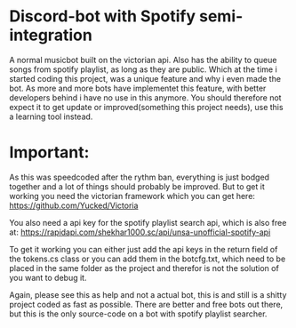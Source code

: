 # Discord-bot with Spotify semi-integration
A normal musicbot built on the victorian api. Also has the ability to queue songs from spotify playlist, as long as they are public. Which at the time i started coding this
project, was a unique feature and why i even made the bot. As more and more bots have implementet this feature, with better developers behind i have no use in this anymore.
You should therefore not expect it to get update or improved(something this project needs), use this a learning tool instead.





# Important:
As this was speedcoded after the rythm ban, everything is just bodged together and a lot of things should probably be improved. But to get it working you need the victorian
framework which you can get here: https://github.com/Yucked/Victoria

You also need a api key for the spotify playlist search api, which is also free at: https://rapidapi.com/shekhar1000.sc/api/unsa-unofficial-spotify-api

To get it working you can either just add the api keys in the return field of the tokens.cs class or you can add them in the botcfg.txt, which need to be placed in the same folder
as the project and therefor is not the solution of you want to debug it.


Again, please see this as help and not a actual bot, this is and still is a shitty project coded as fast as possible. There are better and free bots out there, 
but this is the only source-code on a bot with spotify playlist searcher.
